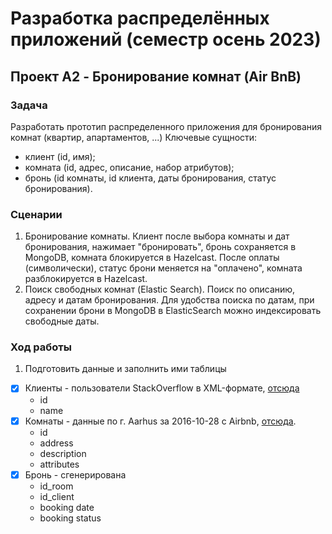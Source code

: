 # Разработка распределённых приложений (семестр осень 2023)
## Проект A2 - Бронирование комнат (Air BnB)
### Задача
Разработать прототип распределенного приложения для бронирования комнат (квартир, апартаментов, ...)
Ключевые сущности:
 - клиент (id, имя);
 - комната (id, адрес, описание, набор атрибутов);
 - бронь (id комнаты, id клиента, даты бронирования, статус бронирования).
### Сценарии
1.  Бронирование комнаты. Клиент после выбора комнаты и дат бронирования, нажимает "бронировать", бронь сохраняется в MongoDB, комната блокируется в Hazelcast. После оплаты (символически), статус брони меняется на "оплачено", комната разблокируется в Hazelcast.
2.  Поиск свободных комнат (Elastic Search). Поиск по описанию, адресу и датам бронирования. Для удобства поиска по датам, при сохранении брони в MongoDB в ElasticSearch можно индексировать свободные даты.
### Ход работы
1. Подготовить данные и заполнить ими таблицы
- [x] Клиенты - пользователи StackOverflow в XML-формате, [отсюда](https://archive.org/download/stackexchange)
	- id
	- name
- [x] Комнаты - данные по г. Aarhus за 2016-10-28 с Airbnb, [отсюда](https://tomslee.net/airbnb-data-collection-get-the-data).
	- id
	- address
	- description
	- attributes
- [x] Бронь - сгенерирована
	- id_room
	- id_client
	- booking date
	- booking status